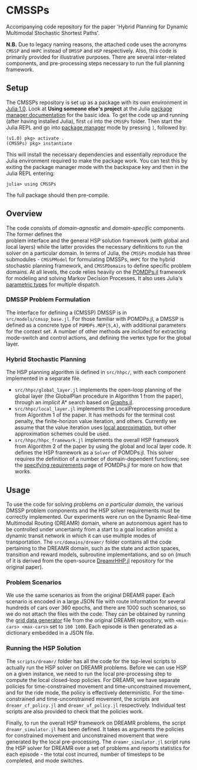 # CMSSPs

Accompanying code repository for the paper 'Hybrid Planning for Dynamic Multimodal Stochastic Shortest Paths'.


**N.B.** Due to legacy naming reasons, the attached code uses the acronyms `CMSSP` and `HHPC` instead of `DMSSP` and `HSP` respectively. Also, this code is primarily provided for illustrative purposes. There are several inter-related components, and pre-processing steps necessary to run the full planning framework.

## Setup
The CMSSPs repository is set up as a package with its own environment in [Julia 1.0](https://julialang.org/downloads/). Look at **Using someone else's project** at the Julia [package manager documentation](https://julialang.github.io/Pkg.jl/v1/environments/#Using-someone-else's-project-1) for the basic idea. To get the code up and running (after having installed Julia), first `cd` into the `CMSSPs` folder.
Then start the Julia REPL and go into [package manager](https://julialang.github.io/Pkg.jl/v1/getting-started/) mode by pressing `]`, followed by:
```shell
(v1.0) pkg> activate .
(CMSSPs) pkg> instantiate
```
This will install the necessary dependencies and essentially reproduce the Julia environment required to make the package work. You can test this by exiting the package manager mode with the backspace key and then in the Julia REPL entering:
```shell
julia> using CMSSPs
```
The full package should then pre-compile.

## Overview

The code consists of _domain-agnostic_ and _domain-specific_ components. The former defines the  
problem interface and the general HSP solution framework (with global and local layers) while the latter 
provides the necessary definitions to run the solver on a particular domain. 
In terms of Julia, the `CMSSPs` module has three submodules - `CMSSPModel` for formulating DMSSPs,
`HHPC` for the hybrid stochastic planning framework, and `CMSSPDomains` to define specific  problem domains.
At all levels, the code relies heavily on the [POMDPs.jl](https://github.com/JuliaPOMDP/POMDPs.jl) framework for modeling and solving Markov Decision Processes. It also uses Julia's [parametric types](https://docs.julialang.org/en/v1/manual/types/index.html) for multiple dispatch.


### DMSSP Problem Formulation

The interface for defining a (CMSSP) DMSSP is in `src/models/cmssp_base.jl`. For those familiar with POMDPs.jl, a
DMSSP is defined as a concrete type of `POMDPs.MDP{S,A}`, with additional parameters for the context set. A number of other methods are included for extracting mode-switch and control actions, and defining the vertex type for the global layer.


### Hybrid Stochastic Planning

The HSP planning algorithm is defined in `src/hhpc/`, with each component implemented in a separate file.

- `src/hhpc/global_layer.jl` implements the open-loop planning of the global layer (the GlobalPlan procedure
in Algorithm 1
from the paper), through an _implicit_ A* search
based on [Graphs.jl](https://github.com/JuliaAttic/Graphs.jl).
- `src/hhpc/local_layer.jl` implements the LocalPreprocessing procedure from Algorithm 1 of the paper.
It has methods
for the terminal cost penalty, the finite-horizon value iteration, and others. Currently
we assume that the value iteration uses [local approximation](https://github.com/JuliaPOMDP/LocalApproximationValueIteration.jl), but other approximation schemes could be used.
- `src/hhpc/hhpc_framework.jl` implements the overall HSP framework from Algorithm 2 of the paper by using
the global and local layer code. It defines the HSP
framework as a `Solver` of POMDPs.jl. This solver requires the definition of a number of domain-dependent functions; see
the [specifying requirements](http://juliapomdp.github.io/POMDPs.jl/latest/specifying_requirements/)
page of POMDPs.jl for more on how that works.


## Usage

To use the code for solving problems _on a particular domain_, the various DMSSP problem components 
and the HSP solver requirements must be correctly implemented. Our experiments were run on the
Dynamic Real-time Multimodal Routing (DREAMR) domain, where an autonomous agent
has to be controlled under uncertainty from a start to a goal location
amidst a dynamic transit network in which it can use multiple modes of transportation. The `src/domains/dreamr/` folder contains
all the code pertaining to the DREAMR domain, such as the state and action spaces,
transition and reward models, subroutine implementations, and so on (much of it is derived
from the open-source [DreamrHHP.jl](https://github.com/sisl/DreamrHHP) repository for the original
paper).


### Problem Scenarios

We use the same scenarios as from the original DREAMR paper. Each scenario is encoded in a large JSON file with
route information for several hundreds of cars over 360 epochs, and there are 1000 such scenarios, so we do not attach the
files with the code. They can be obtained by running the [grid data generator](https://github.com/sisl/DreamrHHP/blob/master/data/grid_data_generator.jl) file from the original DREAMR repository, with `<min-cars> <max-cars>` set to `100 1000`.
Each episode is then generated as a dictionary embedded in a JSON file.


### Running the HSP Solution

The `scripts/dreamr/` folder has all the code for the top-level scripts to actually run the HSP solver
on DREAMR problems.
Before we can use HSP on a given instance, we need to run the local pre-processing step to compute
the local closed-loop policies. For DREAMR, we have separate policies for time-constrained movement
and time-unconstrained movement, and for the ride mode, the policy is effectively deterministic.
For the time-constrained and time-unconstrained movement, the scripts are
`dreamr_cf_policy.jl` and `dreamr_uf_policy.jl` respectively. Individual test scripts are
also provided to check
that the policies work. 

Finally, to run the overall HSP framework on DREAMR problems, the script `dreamr_simulator.jl` has been defined.
It takes as arguments the policies for constrained movement and unconstrained movement that were generated
by the local pre-processing.
The `dreamr_simulator.jl` script runs the HSP solver for DREAMR over a set of problems and reports
statistics for each episode - the total cost incurred, number of timesteps to be completed, and mode switches.
